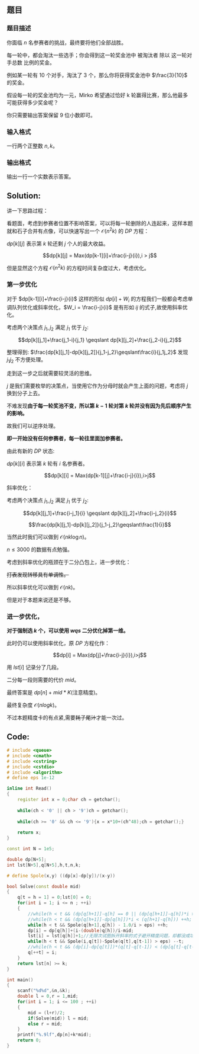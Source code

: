 ## 题目

### 题目描述

你面临 $n$ 名参赛者的挑战，最终要将他们全部战胜。

每一轮中，都会淘汰一些选手；你会得到这一轮奖金池中 被淘汰者 除以 这一轮对手总数 比例的奖金。

例如某一轮有 $10$ 个对手，淘汰了 $3$ 个，那么你将获得奖金池中 $\frac{3}{10}$ 的奖金。

假设每一轮的奖金池均为一元，Mirko 希望通过恰好 k 轮赢得比赛，那么他最多可能获得多少奖金呢？

你只需要输出答案保留 $9$ 位小数即可。

### 输入格式

一行两个正整数 $n,k$。

### 输出格式

输出一行一个实数表示答案。

## Solution:

讲一下思路过程：

看题面，考虑到参赛者位置不影响答案，可以将每一轮删除的人连起来，这样本题就和石子合并有点像，可以快速写出一个 $\mathcal{O}(n^2k)$ 的 $DP$ 方程：

$dp[k][j]$ 表示第 $k$ 轮还剩 $j$ 个人的最大收益。

$$dp[k][j] = Max(dp[k-1][i]+\frac{i-j}{i}),i > j$$

但是显然这个方程 $\mathcal{O}(n^2k)$ 的方程时间复杂度过大，考虑优化。

### 第一步优化

对于 $dp[k-1][i]+\frac{i-j}{i}$ 这样的形似 $dp[i]+W_i$ 的方程我们一般都会考虑单调队列优化或斜率优化，$W_i = \frac{i-j}{i}$ 是有形如 $ij$ 的式子,故使用斜率优化。

考虑两个决策点 $j_1,j_2$ 满足 $j_1$ 优于 $j_2$:

$$dp[k][j_1]+\frac{j_1-i}{j_1} \geqslant dp[k][j_2]+\frac{j_2-i}{j_2}$$

整理得到: $\frac{dp[k][j_1]-dp[k][j_2]}{j_1-j_2}\geqslant\frac{i}{j_1j_2}$ 发现 $j_1j_2$ 不方便处理。

走到这一步之后就需要较灵活的思维。

$j$ 是我们需要枚举的决策点，当使用它作为分母时就会产生上面的问题，考虑将 $j$ 换到分子上去。

不难发现**由于每一轮奖池不变，所以第 $k-1$ 轮对第 $k$ 轮并没有因为先后顺序产生的影响。**

故我们可以逆序处理。

**即一开始没有任何参赛者，每一轮往里面加参赛者。**

由此有新的 $DP$ 状态:

$dp[k][i]$ 表示第 $k$ 轮有 $i$ 名参赛者。

$$dp[k][i] = Max(dp[k-1][j]+\frac{i-j}{i}),i>j$$

斜率优化：

考虑两个决策点 $j_1,j_2$ 满足 $j_1$ 优于 $j_2$:

$$dp[k][j_1]+\frac{i-j_1}{i} \geqslant dp[k][j_2]+\frac{i-j_2}{i}$$

$$\frac{dp[k][j_1]-dp[k][j_2]}{j_1-j_2}\geqslant\frac{1}{i}$$

当然此时我们可以做到 $\mathcal{O}(nk\log{n})$。

$n \leqslant 3000$ 的数据有点勉强。

考虑到斜率优化的瓶颈在于二分凸包上，进一步优化：

~~打表发现转移具有单调性。~~

所以斜率优化可以做到 $\mathcal{O}(nk)$。

但是对于本题来说还是不够。

### 进一步优化，
**对于强制选 $k$ 个，可以使用 $wqs$ 二分优化掉第一维。**

此时仍可以使用斜率优化，原 $DP$ 方程化作：

$$dp[i] = Max(dp[j]+\frac{i-j}{i}),i>j$$

用 $lst[i]$ 记录分了几段。

二分每一段则需要的代价 $mid$。

最终答案是 $dp[n]+mid*K$(注意精度)。

最终复杂度 $\mathcal{O}(nlogk)$。

不过本题精度卡的有点紧,需要~~耗子尾汁~~才能一次过。

## Code:

~~~c++
# include <queue>
# include <cmath>
# include <cstring>
# include <cstdio>
# include <algorithm>
# define eps 1e-12

inline int Read()
{
    register int x = 0;char ch = getchar();
    
    while(ch < '0' || ch > '9')ch = getchar();
    
    while(ch >= '0' && ch <= '9'){x = x*10+(ch^48);ch = getchar();}
    
    return x;
}

const int N = 1e5;

double dp[N+5];
int lst[N+5],q[N+5],h,t,n,k;

# define Spole(x,y) ((dp[x]-dp[y])/(x-y))

bool Solve(const double mid)
{
    q[t = h = 1] = 0;lst[0] = 0;
    for(int i = 1; i <= n ; ++i)
    {
        //while(h < t && (dp[q[h+1]]-q[h] == 0 || (dp[q[h+1]]-q[h])*i > q[h+1]-q[h])) ++h;
        //while(h < t && (dp[q[h+1]]-dp[q[h]])*i < (q[h+1]-q[h])) ++h;
        while(h < t && Spole(q[h+1],q[h]) - 1.0/i > eps) ++h;
        dp[i] = dp[q[h]]+(i-(double)q[h])/i-mid;
        lst[i] = lst[q[h]]+1;//无限次试图拆开斜率的式子避开精度问题，却都没成功。
        while(h < t && Spole(i,q[t])-Spole(q[t],q[t-1]) > eps) --t;
        //while(h < t && (dp[i]-dp[q[t]])*(q[t]-q[t-1]) < (dp[q[t]-q[t-1]])*(i-q[t])) --t;
        q[++t] = i;
    }
    return lst[n] >= k;
}

int main()
{
    scanf("%d%d",&n,&k);
    double l = 0,r = 1,mid;
    for(int i = 1; i <= 100 ; ++i)
    {
        mid = (l+r)/2;
        if(Solve(mid)) l = mid;
        else r = mid;
    }
    printf("%.9lf",dp[n]+k*mid);
    return 0;
}
~~~
